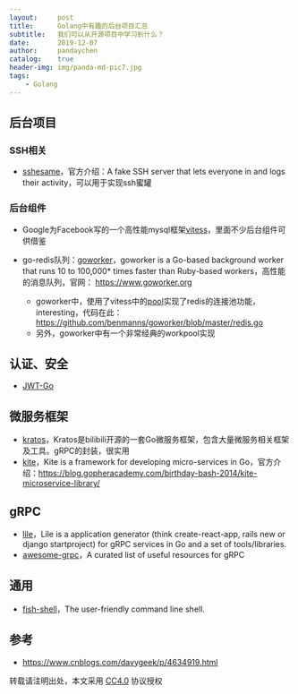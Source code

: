 ```yaml
---
layout:     post
title:      Golang中有趣的后台项目汇总
subtitle:   我们可以从开源项目中学习到什么？
date:       2019-12-07
author:     pandaychen
catalog:    true
header-img: img/panda-md-pic7.jpg
tags:
    - Golang
---
```


##  后台项目

###	SSH相关
-   [sshesame](https://github.com/jaksi/sshesame)，官方介绍：A fake SSH server that lets everyone in and logs their activity，可以用于实现ssh蜜罐

###	后台组件

-   Google为Facebook写的一个高性能mysql框架[vitess](https://github.com/vitessio/vitess)，里面不少后台组件可供借鉴

-   go-redis队列：[goworker](https://github.com/benmanns/goworker)，goworker is a Go-based background worker that runs 10 to 100,000* times faster than Ruby-based workers，高性能的消息队列，官网： https://www.goworker.org
	-	goworker中，使用了vitess中的[pool](https://github.com/vitessio/vitess/blob/master/go/pools/resource_pool.go)实现了redis的连接池功能，interesting，代码在此：https://github.com/benmanns/goworker/blob/master/redis.go
	-	另外，goworker中有一个非常经典的workpool实现


##	认证、安全
-	[JWT-Go](https://github.com/dgrijalva/jwt-go)

##	微服务框架
-	[kratos](https://github.com/bilibili/kratos)，Kratos是bilibili开源的一套Go微服务框架，包含大量微服务相关框架及工具。gRPC的封装，很实用
-	[kite](https://github.com/koding/kite)，Kite is a framework for developing micro-services in Go，官方介绍：https://blog.gopheracademy.com/birthday-bash-2014/kite-microservice-library/

##	gRPC
-	[lile](https://github.com/lileio/lile)，Lile is a application generator (think create-react-app, rails new or django startproject) for gRPC services in Go and a set of tools/libraries.
-	[awesome-grpc](https://github.com/grpc-ecosystem/awesome-grpc)，A curated list of useful resources for gRPC

##	通用
-	[fish-shell](https://github.com/fish-shell/fish-shell)，The user-friendly command line shell. 

##	参考
-	https://www.cnblogs.com/davygeek/p/4634919.html


转载请注明出处，本文采用 [CC4.0](http://creativecommons.org/licenses/by-nc-nd/4.0/) 协议授权

